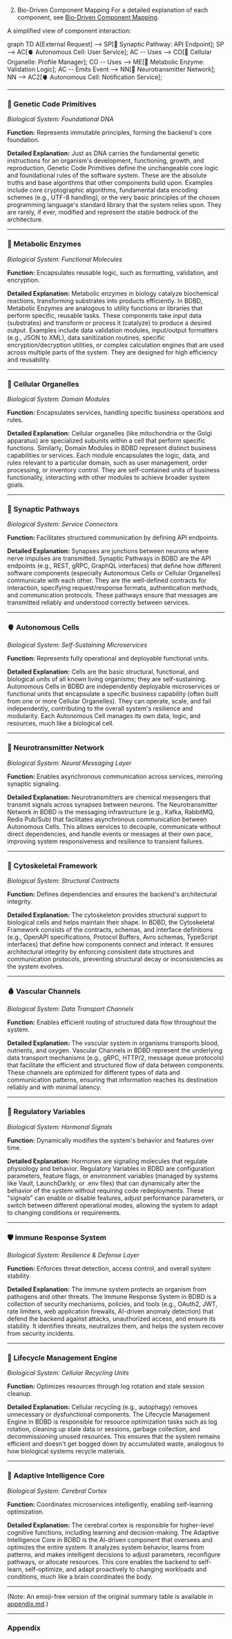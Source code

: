 2. Bio-Driven Component Mapping
For a detailed explanation of each component, see [Bio-Driven Component Mapping](./docs/bio-driven-component-mapping.md).

A simplified view of component interaction:

graph TD
    A[External Request] --> SP[🧬 Synaptic Pathway: API Endpoint];
    SP --> AC[🫀 Autonomous Cell: User Service];
    AC -- Uses --> CO[🧫 Cellular Organelle: Profile Manager];
    CO -- Uses --> ME[🧪 Metabolic Enzyme: Validation Logic];
    AC -- Emits Event --> NN[🧠 Neurotransmitter Network];
    NN --> AC2[🫀 Autonomous Cell: Notification Service];

---

### 🧬 Genetic Code Primitives
*Biological System: Foundational DNA*

**Function:** Represents immutable principles, forming the backend's core foundation.

**Detailed Explanation:**
Just as DNA carries the fundamental genetic instructions for an organism's development, functioning, growth, and reproduction, Genetic Code Primitives define the unchangeable core logic and foundational rules of the software system. These are the absolute truths and base algorithms that other components build upon. Examples include core cryptographic algorithms, fundamental data encoding schemes (e.g., UTF-8 handling), or the very basic principles of the chosen programming language's standard library that the system relies upon. They are rarely, if ever, modified and represent the stable bedrock of the architecture.

---

### 🧪 Metabolic Enzymes
*Biological System: Functional Molecules*

**Function:** Encapsulates reusable logic, such as formatting, validation, and encryption.

**Detailed Explanation:**
Metabolic enzymes in biology catalyze biochemical reactions, transforming substrates into products efficiently. In BDBD, Metabolic Enzymes are analogous to utility functions or libraries that perform specific, reusable tasks. These components take input data (substrates) and transform or process it (catalyze) to produce a desired output. Examples include data validation modules, input/output formatters (e.g., JSON to XML), data sanitization routines, specific encryption/decryption utilities, or complex calculation engines that are used across multiple parts of the system. They are designed for high efficiency and reusability.

---

### 🧫 Cellular Organelles
*Biological System: Domain Modules*

**Function:** Encapsulates services, handling specific business operations and rules.

**Detailed Explanation:**
Cellular organelles (like mitochondria or the Golgi apparatus) are specialized subunits within a cell that perform specific functions. Similarly, Domain Modules in BDBD represent distinct business capabilities or services. Each module encapsulates the logic, data, and rules relevant to a particular domain, such as user management, order processing, or inventory control. They are self-contained units of business functionality, interacting with other modules to achieve broader system goals.

---

### 🧵 Synaptic Pathways
*Biological System: Service Connectors*

**Function:** Facilitates structured communication by defining API endpoints.

**Detailed Explanation:**
Synapses are junctions between neurons where nerve impulses are transmitted. Synaptic Pathways in BDBD are the API endpoints (e.g., REST, gRPC, GraphQL interfaces) that define how different software components (especially Autonomous Cells or Cellular Organelles) communicate with each other. They are the well-defined contracts for interaction, specifying request/response formats, authentication methods, and communication protocols. These pathways ensure that messages are transmitted reliably and understood correctly between services.

---

### 🫀 Autonomous Cells
*Biological System: Self-Sustaining Microservices*

**Function:** Represents fully operational and deployable functional units.

**Detailed Explanation:**
Cells are the basic structural, functional, and biological units of all known living organisms; they are self-sustaining. Autonomous Cells in BDBD are independently deployable microservices or functional units that encapsulate a specific business capability (often built from one or more Cellular Organelles). They can operate, scale, and fail independently, contributing to the overall system's resilience and modularity. Each Autonomous Cell manages its own data, logic, and resources, much like a biological cell.

---

### 🧠 Neurotransmitter Network
*Biological System: Neural Messaging Layer*

**Function:** Enables asynchronous communication across services, mirroring synaptic signaling.

**Detailed Explanation:**
Neurotransmitters are chemical messengers that transmit signals across synapses between neurons. The Neurotransmitter Network in BDBD is the messaging infrastructure (e.g., Kafka, RabbitMQ, Redis Pub/Sub) that facilitates asynchronous communication between Autonomous Cells. This allows services to decouple, communicate without direct dependencies, and handle events or messages at their own pace, improving system responsiveness and resilience to transient failures.

---

### 🦴 Cytoskeletal Framework
*Biological System: Structural Contracts*

**Function:** Defines dependencies and ensures the backend's architectural integrity.

**Detailed Explanation:**
The cytoskeleton provides structural support to biological cells and helps maintain their shape. In BDBD, the Cytoskeletal Framework consists of the contracts, schemas, and interface definitions (e.g., OpenAPI specifications, Protocol Buffers, Avro schemas, TypeScript interfaces) that define how components connect and interact. It ensures architectural integrity by enforcing consistent data structures and communication protocols, preventing structural decay or inconsistencies as the system evolves.

---

### 🩸 Vascular Channels
*Biological System: Data Transport Channels*

**Function:** Enables efficient routing of structured data flow throughout the system.

**Detailed Explanation:**
The vascular system in organisms transports blood, nutrients, and oxygen. Vascular Channels in BDBD represent the underlying data transport mechanisms (e.g., gRPC, HTTP/2, message queue protocols) that facilitate the efficient and structured flow of data between components. These channels are optimized for different types of data and communication patterns, ensuring that information reaches its destination reliably and with minimal latency.

---

### 🧪 Regulatory Variables
*Biological System: Hormonal Signals*

**Function:** Dynamically modifies the system's behavior and features over time.

**Detailed Explanation:**
Hormones are signaling molecules that regulate physiology and behavior. Regulatory Variables in BDBD are configuration parameters, feature flags, or environment variables (managed by systems like Vault, LaunchDarkly, or .env files) that can dynamically alter the behavior of the system without requiring code redeployments. These "signals" can enable or disable features, adjust performance parameters, or switch between different operational modes, allowing the system to adapt to changing conditions or requirements.

---

### 🛡️ Immune Response System
*Biological System: Resilience & Defense Layer*

**Function:** Enforces threat detection, access control, and overall system stability.

**Detailed Explanation:**
The immune system protects an organism from pathogens and other threats. The Immune Response System in BDBD is a collection of security mechanisms, policies, and tools (e.g., OAuth2, JWT, rate limiters, web application firewalls, AI-driven anomaly detection) that defend the backend against attacks, unauthorized access, and ensure its stability. It identifies threats, neutralizes them, and helps the system recover from security incidents.

---

### 🧹 Lifecycle Management Engine
*Biological System: Cellular Recycling Units*

**Function:** Optimizes resources through log rotation and stale session cleanup.

**Detailed Explanation:**
Cellular recycling (e.g., autophagy) removes unnecessary or dysfunctional components. The Lifecycle Management Engine in BDBD is responsible for resource optimization tasks such as log rotation, cleaning up stale data or sessions, garbage collection, and decommissioning unused resources. This ensures that the system remains efficient and doesn't get bogged down by accumulated waste, analogous to how biological systems recycle materials.

---

### 🧠 Adaptive Intelligence Core
*Biological System: Cerebral Cortex*

**Function:** Coordinates microservices intelligently, enabling self-learning optimization.

**Detailed Explanation:**
The cerebral cortex is responsible for higher-level cognitive functions, including learning and decision-making. The Adaptive Intelligence Core in BDBD is the AI-driven component that oversees and optimizes the entire system. It analyzes system behavior, learns from patterns, and makes intelligent decisions to adjust parameters, reconfigure pathways, or allocate resources. This core enables the backend to self-learn, self-optimize, and adapt proactively to changing workloads and conditions, much like a brain coordinates the body.

---
(Note: An emoji-free version of the original summary table is available in [appendix.md](./appendix.md).)

---

### Appendix